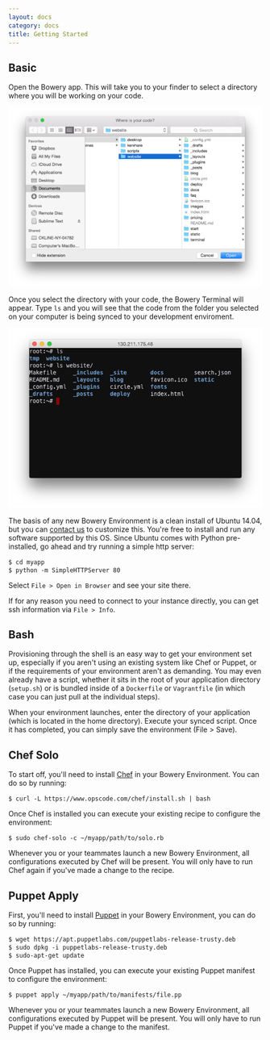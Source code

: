 ```yaml
---
layout: docs
category: docs
title: Getting Started
---
```



## Basic
Open the Bowery app. This will take you to your finder to select a directory where you will be working on your code.

![file dialog](/static/step1.png)

Once you select the directory with your code, the Bowery Terminal will appear. Type `ls` and you will see that the code from the folder you selected on your computer is being synced to your development enviroment.

![terminal](/static/step2.png)

The basis of any new Bowery Environment is a clean install of Ubuntu 14.04, but you can [contact us](mailto:hello@bowery.io) to customize this. You're free to install and run any software supported by this OS. Since Ubuntu comes with Python pre-installed, go ahead and try running a simple http server:

~~~
$ cd myapp
$ python -m SimpleHTTPServer 80
~~~

Select `File > Open in Browser` and see your site there.

If for any reason you need to connect to your instance directly, you can get ssh information via `File > Info`.

## Bash

Provisioning through the shell is an easy way to get your environment set up, especially if you aren't using an existing system like Chef or Puppet, or if the requirements of your environment aren't as demanding. You may even already have a script, whether it sits in the root of your application directory (`setup.sh`) or is bundled inside of a `Dockerfile` or `Vagrantfile` (in which case you can just pull at the individual steps).

When your environment launches, enter the directory of your application (which is located in the home directory). Execute your synced script. Once it has completed, you can simply save the environment (File > Save).

## Chef Solo

To start off, you'll need to install [Chef](https://www.chef.io/) in your Bowery Environment. You can do so by running:

~~~
$ curl -L https://www.opscode.com/chef/install.sh | bash
~~~

Once Chef is installed you can execute your existing recipe to configure the environment:

~~~
$ sudo chef-solo -c ~/myapp/path/to/solo.rb
~~~

Whenever you or your teammates launch a new Bowery Environment, all configurations executed by Chef will be present. You will only have to run Chef again if you've made a change to the recipe.

## Puppet Apply

First, you'll need to install [Puppet](http://puppetlabs.com/) in your Bowery Environment, you can do so by running:

~~~
$ wget https://apt.puppetlabs.com/puppetlabs-release-trusty.deb
$ sudo dpkg -i puppetlabs-release-trusty.deb
$ sudo-apt-get update
~~~

Once Puppet has installed, you can execute your existing Puppet manifest to configure the environment:

~~~
$ puppet apply ~/myapp/path/to/manifests/file.pp
~~~

Whenever you or your teammates launch a new Bowery Environment, all configurations executed by Puppet will be present. You will only have to run Puppet if you've made a change to the manifest.
